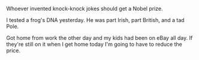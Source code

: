 Whoever invented knock-knock jokes should get a Nobel prize.

I tested a frog's DNA yesterday. He was part Irish, part British, and a tad Pole.

Got home from work the other day and my kids had been on eBay all day. If they're still on it when I get home today I'm going to have to reduce the price.